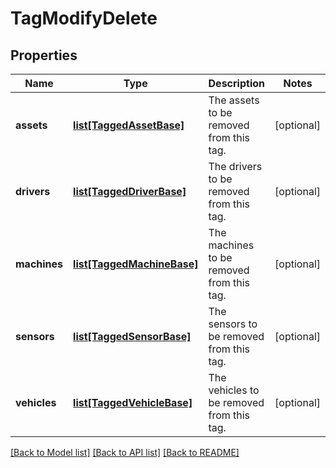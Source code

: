# TagModifyDelete

## Properties
Name | Type | Description | Notes
------------ | ------------- | ------------- | -------------
**assets** | [**list[TaggedAssetBase]**](TaggedAssetBase.md) | The assets to be removed from this tag. | [optional] 
**drivers** | [**list[TaggedDriverBase]**](TaggedDriverBase.md) | The drivers to be removed from this tag. | [optional] 
**machines** | [**list[TaggedMachineBase]**](TaggedMachineBase.md) | The machines to be removed from this tag. | [optional] 
**sensors** | [**list[TaggedSensorBase]**](TaggedSensorBase.md) | The sensors to be removed from this tag. | [optional] 
**vehicles** | [**list[TaggedVehicleBase]**](TaggedVehicleBase.md) | The vehicles to be removed from this tag. | [optional] 

[[Back to Model list]](../README.md#documentation-for-models) [[Back to API list]](../README.md#documentation-for-api-endpoints) [[Back to README]](../README.md)


